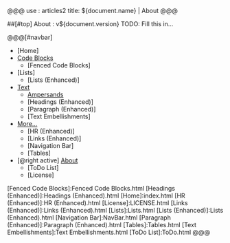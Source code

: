 @@@
use : articles2
title: ${document.name} | About
@@@

##[#top] About : v${document.version}
TODO: Fill this in...



@@@[#navbar]
- [Home]
- [Code Blocks](#)
    - [Fenced Code Blocks]
- [Lists]
    - [Lists (Enhanced)]
- [Text](#)
    - [Ampersands]
    - [Headings (Enhanced)]
    - [Paragraph (Enhanced)]
    - [Text Embellishments]
- [More...](#)
    - [HR (Enhanced)]
    - [Links (Enhanced)]
    - [Navigation Bar]
    - [Tables]
- [@right active] [About](#)
    - [ToDo List]
    - [License]



[About]:About.html
[Ampersands]:Ampersands.html
[Fenced Code Blocks]:Fenced Code Blocks.html
[Headings (Enhanced)]:Headings (Enhanced).html
[Home]:index.html
[HR (Enhanced)]:HR (Enhanced).html
[License]:LICENSE.html
[Links (Enhanced)]:Links (Enhanced).html
[Lists]:Lists.html
[Lists (Enhanced)]:Lists (Enhanced).html
[Navigation Bar]:NavBar.html
[Paragraph (Enhanced)]:Paragraph (Enhanced).html
[Tables]:Tables.html
[Text Embellishments]:Text Embellishments.html
[ToDo List]:ToDo.html
@@@
